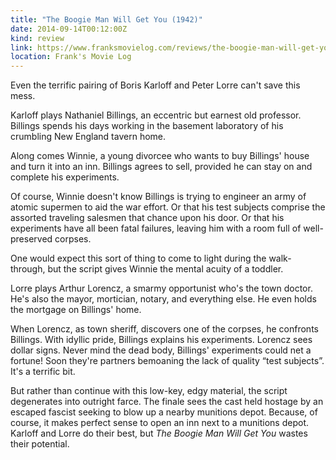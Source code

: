 ```yaml
---
title: "The Boogie Man Will Get You (1942)"
date: 2014-09-14T00:12:00Z
kind: review
link: https://www.franksmovielog.com/reviews/the-boogie-man-will-get-you-1942/
location: Frank's Movie Log
---
```


Even the terrific pairing of Boris Karloff and Peter Lorre can't save this mess.

Karloff plays Nathaniel Billings, an eccentric but earnest old professor. Billings spends his days working in the basement laboratory of his crumbling New England tavern home.

Along comes Winnie, a young divorcee who wants to buy Billings' house and turn it into an inn. Billings agrees to sell, provided he can stay on and complete his experiments.

Of course, Winnie doesn't know Billings is trying to engineer an army of atomic supermen to aid the war effort. Or that his test subjects comprise the assorted traveling salesmen that chance upon his door. Or that his experiments have all been fatal failures, leaving him with a room full of well-preserved corpses.

One would expect this sort of thing to come to light during the walk-through, but the script gives Winnie the mental acuity of a toddler.

Lorre plays Arthur Lorencz, a smarmy opportunist who's the town doctor. He's also the mayor, mortician, notary, and everything else. He even holds the mortgage on Billings' home.

When Lorencz, as town sheriff, discovers one of the corpses, he confronts Billings. With idyllic pride, Billings explains his experiments. Lorencz sees dollar signs. Never mind the dead body, Billings' experiments could net a fortune! Soon they're partners bemoaning the lack of quality “test subjects”. It's a terrific bit.

But rather than continue with this low-key, edgy material, the script degenerates into outright farce. The finale sees the cast held hostage by an escaped fascist seeking to blow up a nearby munitions depot. Because, of course, it makes perfect sense to open an inn next to a munitions depot. Karloff and Lorre do their best, but _The Boogie Man Will Get You_ wastes their potential.